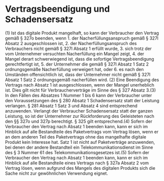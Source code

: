 # Vertragsbeendigung und Schadensersatz

(1) Ist das digitale Produkt mangelhaft, so kann der Verbraucher den Vertrag gemäß § 327o beenden, wenn  1.
 der Nacherfüllungsanspruch gemäß § 327l Absatz 2 ausgeschlossen ist,
 2.
 der Nacherfüllungsanspruch des Verbrauchers nicht gemäß § 327l Absatz 1 erfüllt wurde,
 3.
 sich trotz der vom Unternehmer versuchten Nacherfüllung ein Mangel zeigt,
 4.
 der Mangel derart schwerwiegend ist, dass die sofortige Vertragsbeendigung gerechtfertigt ist,
 5.
 der Unternehmer die gemäß § 327l Absatz 1 Satz 2 ordnungsgemäße Nacherfüllung verweigert hat, oder
 6.
 es nach den Umständen offensichtlich ist, dass der Unternehmer nicht gemäß § 327l Absatz 1 Satz 2 ordnungsgemäß nacherfüllen wird.
(2) Eine Beendigung des Vertrags nach Absatz 1 ist ausgeschlossen, wenn der Mangel unerheblich ist. Dies gilt nicht für Verbraucherverträge im Sinne des § 327 Absatz 3.(3) In den Fällen des Absatzes 1 Nummer 1 bis 6 kann der Verbraucher unter den Voraussetzungen des § 280 Absatz 1 Schadensersatz statt der Leistung verlangen. § 281 Absatz 1 Satz 3 und Absatz 4 sind entsprechend anzuwenden. Verlangt der Verbraucher Schadensersatz statt der ganzen Leistung, so ist der Unternehmer zur Rückforderung des Geleisteten nach den §§ 327o und 327p berechtigt. § 325 gilt entsprechend.(4) Sofern der Verbraucher den Vertrag nach Absatz 1 beenden kann, kann er sich im Hinblick auf alle Bestandteile des Paketvertrags vom Vertrag lösen, wenn er an dem anderen Teil des Paketvertrags ohne das mangelhafte digitale Produkt kein Interesse hat. Satz 1 ist nicht auf Paketverträge anzuwenden, bei denen der andere Bestandteil ein Telekommunikationsdienst im Sinne des § 3 Nummer 61 des Telekommunikationsgesetzes ist.(5) Sofern der Verbraucher den Vertrag nach Absatz 1 beenden kann, kann er sich im Hinblick auf alle Bestandteile eines Vertrags nach § 327a Absatz 2 vom Vertrag lösen, wenn aufgrund des Mangels des digitalen Produkts sich die Sache nicht zur gewöhnlichen Verwendung eignet. 

